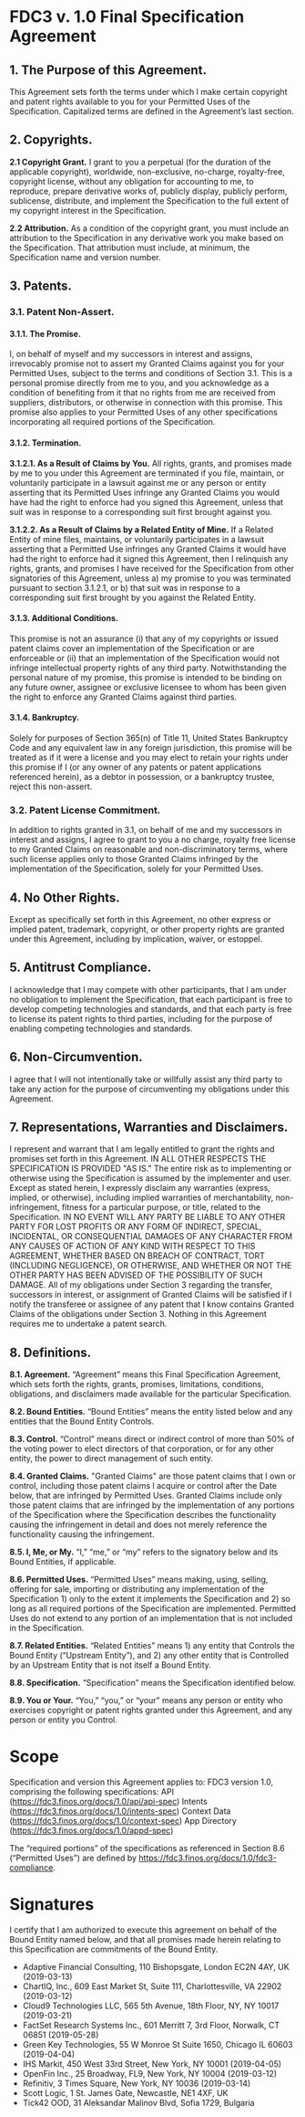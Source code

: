 # FDC3 v. 1.0 Final Specification Agreement 
 
## 1. The Purpose of this Agreement.  

This Agreement sets forth the terms under which I make certain copyright and patent rights available to you for your Permitted Uses of the Specification.  Capitalized terms are defined in the Agreement’s last section.

## 2. Copyrights.
 
**2.1 Copyright Grant.**   I grant to you a perpetual (for the duration of the applicable copyright), worldwide, non-exclusive, no-charge, royalty-free, copyright license, without any obligation for accounting to me, to reproduce, prepare derivative works of, publicly display, publicly perform, sublicense, distribute, and implement the Specification to the full extent of my copyright interest in the Specification.

**2.2 Attribution.**  As a condition of the copyright grant, you must include an attribution to the Specification in any derivative work you make based on the Specification.  That attribution must include, at minimum, the Specification name and version number. 

## 3. Patents.
 
### 3.1. Patent Non-Assert.

#### 3.1.1. The Promise.  

I, on behalf of myself and my successors in interest and assigns, irrevocably promise not to assert my Granted Claims against you for your Permitted Uses, subject to the terms and conditions of Section 3.1.  This is a personal promise directly from me to you, and you acknowledge as a condition of benefiting from it that no rights from me are received from suppliers, distributors, or otherwise in connection with this promise. This promise also applies to your Permitted Uses of any other specifications incorporating all required portions of the Specification.

#### 3.1.2. Termination.

**3.1.2.1. As a Result of Claims by You.**  All rights, grants, and promises made by me to you under this Agreement are terminated if you file, maintain, or voluntarily participate in a lawsuit against me or any person or entity asserting that its Permitted Uses infringe any Granted Claims you would have had the right to enforce had you signed this Agreement, unless that suit was in response to a corresponding suit first brought against you.
 
**3.1.2.2. As a Result of Claims by a Related Entity of Mine.**  If a Related Entity of mine files, maintains, or voluntarily participates in a lawsuit asserting that a Permitted Use infringes any Granted Claims it would have had the right to enforce had it signed this Agreement, then I relinquish any rights, grants, and promises I have received for the Specification from other signatories of this Agreement, unless a) my promise to you was terminated pursuant to section 3.1.2.1, or b) that suit was in response to a corresponding suit first brought by you against the Related Entity.

#### 3.1.3. Additional Conditions.  

This promise is not an assurance (i) that any of my copyrights or issued patent claims cover an implementation of the Specification or are enforceable or (ii) that an implementation of the Specification would not infringe intellectual property rights of any third party. Notwithstanding the personal nature of my promise, this promise is intended to be binding on any future owner, assignee or exclusive licensee to whom has been given the right to enforce any Granted Claims against third parties.

#### 3.1.4. Bankruptcy.

Solely for purposes of Section 365(n) of Title 11, United States Bankruptcy Code and any equivalent law in any foreign jurisdiction, this promise will be treated as if it were a license and you may elect to retain your rights under this promise if I (or any owner of any patents or patent applications referenced herein), as a debtor in possession, or a bankruptcy trustee, reject this non-assert.

### 3.2. Patent License Commitment. 

In addition to rights granted in 3.1, on behalf of me and my successors in interest and assigns, I agree to grant to you a no charge, royalty free license to my Granted Claims on reasonable and non-discriminatory terms, where such license applies only to those Granted Claims infringed by the implementation of the Specification, solely for your Permitted Uses.

## 4. No Other Rights. 

Except as specifically set forth in this Agreement, no other express or implied patent, trademark, copyright, or other property rights are granted under this Agreement, including by implication, waiver, or estoppel.
 
## 5. Antitrust Compliance.  

I acknowledge that I may compete with other participants, that I am under no obligation to implement the Specification, that each participant is free to develop competing technologies and standards, and that each party is free to license its patent rights to third parties, including for the purpose of enabling competing technologies and standards.

## 6. Non-Circumvention.  

I agree that I will not intentionally take or willfully assist any third party to take any action for the purpose of circumventing my obligations under this Agreement.

## 7. Representations, Warranties and Disclaimers.  

I represent and warrant that I am legally entitled to grant the rights and promises set forth in this Agreement. IN ALL OTHER RESPECTS THE SPECIFICATION IS PROVIDED "AS IS."  The entire risk as to implementing or otherwise using the Specification is assumed by the implementer and user. Except as stated herein, I expressly disclaim any warranties (express, implied, or otherwise), including implied warranties of merchantability, non-infringement, fitness for a particular purpose, or title, related to the Specification. IN NO EVENT WILL ANY PARTY BE LIABLE TO ANY OTHER PARTY FOR LOST PROFITS OR ANY FORM OF INDIRECT, SPECIAL, INCIDENTAL, OR CONSEQUENTIAL DAMAGES OF ANY CHARACTER FROM ANY CAUSES OF ACTION OF ANY KIND WITH RESPECT TO THIS AGREEMENT, WHETHER BASED ON BREACH OF CONTRACT, TORT (INCLUDING NEGLIGENCE), OR OTHERWISE, AND WHETHER OR NOT THE OTHER PARTY HAS BEEN ADVISED OF THE POSSIBILITY OF SUCH DAMAGE. All of my obligations under Section 3 regarding the transfer, successors in interest, or assignment of Granted Claims will be satisfied if I notify the transferee or assignee of any patent that I know contains Granted Claims of the obligations under Section 3. Nothing in this Agreement requires me to undertake a patent search.

## 8. Definitions.

**8.1. Agreement.**  “Agreement” means this Final Specification Agreement, which sets forth the rights, grants, promises, limitations, conditions, obligations, and disclaimers made available for the particular Specification.

**8.2. Bound Entities.**  “Bound Entities” means the entity listed below and any entities that the Bound Entity Controls.

**8.3. Control.**  “Control” means direct or indirect control of more than 50% of the voting power to elect directors of that corporation, or for any other entity, the power to direct management of such entity.

**8.4. Granted Claims.**  "Granted Claims" are those patent claims that I own or control, including those patent claims I acquire or control after the Date below, that are infringed by Permitted Uses. Granted Claims include only those patent claims that are infringed by the implementation of any portions of the Specification where the Specification describes the functionality causing the infringement in detail and does not merely reference the functionality causing the infringement. 

**8.5. I, Me, or My.**   “I,” “me,” or “my” refers to the signatory below and its Bound Entities, if applicable.

**8.6. Permitted Uses.**  “Permitted Uses” means making, using, selling, offering for sale, importing or distributing any implementation of the Specification 1) only to the extent it implements the Specification and 2) so long as all required portions of the Specification are implemented. Permitted Uses do not extend to any portion of an implementation that is not included in the Specification.

**8.7. Related Entities.**  “Related Entities” means 1) any entity that Controls the Bound Entity (“Upstream Entity”), and 2) any other entity that is Controlled by an Upstream Entity that is not itself a Bound Entity.

**8.8. Specification.**  “Specification” means the Specification identified below.

**8.9. You or Your.**  “You,” “you,” or “your” means any person or entity who exercises copyright or patent rights granted under this Agreement, and any person or entity you Control.
 
 
# Scope


Specification and version this Agreement applies to:
FDC3 version 1.0, comprising the following specifications:
API (https://fdc3.finos.org/docs/1.0/api/api-spec)
Intents (https://fdc3.finos.org/docs/1.0/intents-spec)
Context Data (https://fdc3.finos.org/docs/1.0/context-spec)
App Directory (https://fdc3.finos.org/docs/1.0/appd-spec)
 
The “required portions” of the specifications as referenced in Section 8.6 (“Permitted Uses”) are defined by https://fdc3.finos.org/docs/1.0/fdc3-compliance.


# Signatures

I certify that I am authorized to execute this agreement on behalf of the Bound Entity named below, and that all promises made herein relating to this Specification are commitments of the Bound Entity.

* Adaptive Financial Consulting, 110 Bishopsgate, London EC2N 4AY, UK (2019-03-13)
* ChartIQ, Inc., 609 East Market St, Suite 111, Charlottesville, VA 22902 (2019-03-12)
* Cloud9 Technologies LLC, 565 5th Avenue, 18th Floor, NY, NY 10017 (2019-03-21)
* FactSet Research Systems Inc., 601 Merritt 7, 3rd Floor, Norwalk, CT 06851 (2019-05-28)
* Green Key Technologies, 55 W Monroe St Suite 1650, Chicago IL 60603 (2019-04-04)
* IHS Markit, 450 West 33rd Street, New York, NY 10001 (2019-04-05)
* OpenFin Inc., 25 Broadway, FL9, New York, NY 10004 (2019-03-12)
* Refinitiv, 3 Times Square, New York, NY 10036 (2019-03-14)
* Scott Logic, 1 St. James Gate, Newcastle, NE1 4XF, UK
* Tick42 OOD, 31 Aleksandar Malinov Blvd, Sofia 1729, Bulgaria
